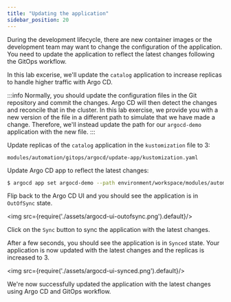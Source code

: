 ```yaml
---
title: "Updating the application"
sidebar_position: 20
---
```


During the development lifecycle, there are new container images or the development team may want to change the configuration of the application. You need to update the application to reflect the latest changes following the GitOps workflow.

In this lab excerise, we'll update the `catalog` application to increase replicas to handle higher traffic with Argo CD. 

:::info
Normally, you should update the configuration files in the Git repository and commit the changes. Argo CD will then detect the changes and reconcile that in the cluster. In this lab exercise, we provide you with a new version of the file in a different path to simulate that we have made a change. Therefore, we'll instead update the path for our `argocd-demo` application with the new file.
:::

Update replicas of the `catalog` application in the `kustomization` file to 3:

```file
modules/automation/gitops/argocd/update-app/kustomization.yaml
```

Update Argo CD app to reflect the latest changes:

```bash
$ argocd app set argocd-demo --path environment/workspace/modules/automation/gitops/argocd/update-app
``` 

Flip back to the Argo CD UI and you should see the application is in `OutOfSync` state.

<img src={require('./assets/argocd-ui-outofsync.png').default}/>

Click on the `Sync` button to sync the application with the latest changes.

After a few seconds, you should see the application is in `Synced` state. Your application is now updated with the latest changes and the replicas is increased to 3.

<img src={require('./assets/argocd-ui-synced.png').default}/>

We're now successfully updated the application with the latest changes using Argo CD and GitOps workflow.

